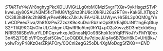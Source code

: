 $START$eY4eWr8nghygPkcXDUJVlGtLLg0rbMCMziSvgrFXQr+9ykHsgztSTvPkweLsjy80SAUN3M5ficTMU8VfgShz3hU9ciOkRiU26u2RT8v+Kak6ILXTlpq2CK383h8H9c2h9iR8yrPewI9Ncx7JklJvIFA+URLLUWyvvHr5BL3p0QM0g/YnLwCDPeex7iva/2h8f0zPwZZzszK9oKuDvirRbzmOp8K/rEajl0UiNft1ngEqGIuyS2FTIiQ9KGQvGhrULCJdgmUQwRRIo5tmj0hYQ+pO2aXwvzBD3mEckb6cgNRR35IISBoWurYLDPCqxwhxqJeDnoaNjOo98Shpk1cbYqRFNoJYxFMYIj0ox3n452j7QEIpVPQcgSst5GlwCLoOQDDLfw7djpeJ/Iq4y6B7BoH6kCvUHjBk+/yoIwFxyPri8KzOerZRjAFOry/0QCnl2egG25oDL4XgMoDqgSfZKQ==$END$